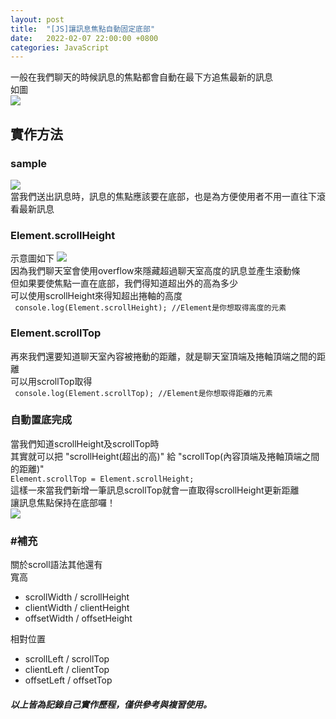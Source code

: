 ```yaml
---
layout: post
title:  "[JS]讓訊息焦點自動固定底部"
date:   2022-02-07 22:00:00 +0800
categories: JavaScript
---
```

一般在我們聊天的時候訊息的焦點都會自動在最下方追焦最新的訊息  
如圖  
![](https://i.imgur.com/v6wG3Ue.jpg)  
## 實作方法
### sample
![](https://i.imgur.com/23NCjo9.jpg)  
當我們送出訊息時，訊息的焦點應該要在底部，也是為方便使用者不用一直往下滾看最新訊息  
### Element.scrollHeight 
示意圖如下
![](https://i.imgur.com/SluCyyC.png)  
因為我們聊天室會使用overflow來隱藏超過聊天室高度的訊息並產生滾動條  
但如果要使焦點一直在底部，我們得知道超出外的高為多少  
可以使用scrollHeight來得知超出捲軸的高度  
``` console.log(Element.scrollHeight); //Element是你想取得高度的元素```   
### Element.scrollTop
再來我們還要知道聊天室內容被捲動的距離，就是聊天室頂端及捲軸頂端之間的距離  
可以用scrollTop取得  
``` console.log(Element.scrollTop); //Element是你想取得距離的元素```   
### 自動置底完成
當我們知道scrollHeight及scrollTop時  
其實就可以把 "scrollHeight(超出的高)" 給 "scrollTop(內容頂端及捲軸頂端之間的距離)"  
``` Element.scrollTop = Element.scrollHeight; ```  
這樣一來當我們新增一筆訊息scrollTop就會一直取得scrollHeight更新距離  
讓訊息焦點保持在底部囉！  
![](https://i.imgur.com/LdY1BSt.png)  
  
### #補充
關於scroll語法其他還有  
寬高
* scrollWidth / scrollHeight
* clientWidth / clientHeight
* offsetWidth / offsetHeight  

相對位置
* scrollLeft / scrollTop
* clientLeft / clientTop
* offsetLeft / offsetTop

##### 以上皆為記錄自己實作歷程，僅供參考與複習使用。